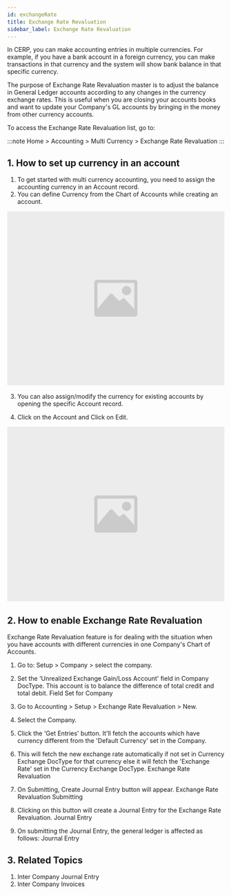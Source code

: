 ```yaml
---
id: exchangeRate
title: Exchange Rate Revaluation
sidebar_label: Exchange Rate Revaluation
---
```


In CERP, you can make accounting entries in multiple currencies. For example, if you have a bank account in a foreign currency, you can make transactions in that currency and the system will show bank balance in that specific currency.

The purpose of Exchange Rate Revaluation master is to adjust the balance in General Ledger accounts according to any changes in the currency exchange rates. This is useful when you are closing your accounts books and want to update your Company's GL accounts by bringing in the money from other currency accounts.

To access the Exchange Rate Revaluation list, go to:

:::note
Home > Accounting > Multi Currency > Exchange Rate Revaluation
:::

## 1. How to set up currency in an account

1. To get started with multi currency accounting, you need to assign the accounting currency in an Account record.
1. You can define Currency from the Chart of Accounts while creating an account.

![image](images/image.jpg)

3. You can also assign/modify the currency for existing accounts by opening the specific Account record.

4. Click on the Account and Click on Edit.

![image](images/image.jpg)

## 2. How to enable Exchange Rate Revaluation

Exchange Rate Revaluation feature is for dealing with the situation when you have accounts with different currencies in one Company's Chart of Accounts.

1. Go to: Setup > Company > select the company.
1. Set the 'Unrealized Exchange Gain/Loss Account' field in Company DocType. This account is to balance the difference of total credit and total debit. Field Set for Company
1. Go to Accounting > Setup > Exchange Rate Revaluation > New.
1. Select the Company.
1. Click the 'Get Entries' button. It'll fetch the accounts which have currency different from the 'Default Currency' set in the Company.
1. This will fetch the new exchange rate automatically if not set in Currency Exchange DocType for that currency else it will fetch the 'Exchange Rate' set in the Currency Exchange DocType. Exchange Rate Revaluation

1. On Submitting, Create Journal Entry button will appear. Exchange Rate Revaluation Submitting

1. Clicking on this button will create a Journal Entry for the Exchange Rate Revaluation. Journal Entry

1. On submitting the Journal Entry, the general ledger is affected as follows: Journal Entry

## 3. Related Topics

1. Inter Company Journal Entry
1. Inter Company Invoices
